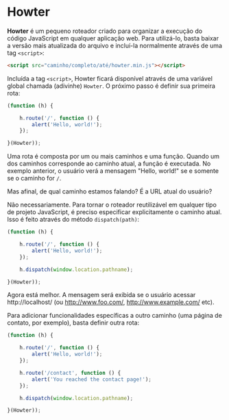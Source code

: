 Howter
======

**Howter** é um pequeno roteador criado para organizar a execução do código JavaScript em qualquer aplicação web. Para utilizá-lo, basta baixar a versão mais atualizada do arquivo e incluí-la normalmente através de uma tag `<script>`:

```html
<script src="caminho/completo/até/howter.min.js"></script>
```

Incluída a tag `<script>`, Howter ficará disponível através de uma variável global chamada (adivinhe) `Howter`. O próximo passo é definir sua primeira rota:

```javascript
(function (h) {

    h.route('/', function () {
        alert('Hello, world!');
    });

}(Howter));
```

Uma rota é composta por um ou mais caminhos e uma função. Quando um dos caminhos corresponde ao caminho atual, a função é executada. No exemplo anterior, o usuário verá a mensagem "Hello, world!" se e somente se o caminho for `/`.

Mas afinal, de qual caminho estamos falando? É a URL atual do usuário?

Não necessariamente. Para tornar o roteador reutilizável em qualquer tipo de projeto JavaScript, é preciso especificar explicitamente o caminho atual. Isso é feito através do método `dispatch(path)`:

```javascript
(function (h) {

    h.route('/', function () {
        alert('Hello, world!');
    });

    h.dispatch(window.location.pathname);

}(Howter));
```

Agora está melhor. A mensagem será exibida se o usuário acessar http://localhost/ (ou http://www.foo.com/, http://www.example.com/ etc).

Para adicionar funcionalidades específicas a outro caminho (uma página de contato, por exemplo), basta definir outra rota:

```javascript
(function (h) {

    h.route('/', function () {
        alert('Hello, world!');
    });

    h.route('/contact', function () {
        alert('You reached the contact page!');
    });

    h.dispatch(window.location.pathname);

}(Howter));
```